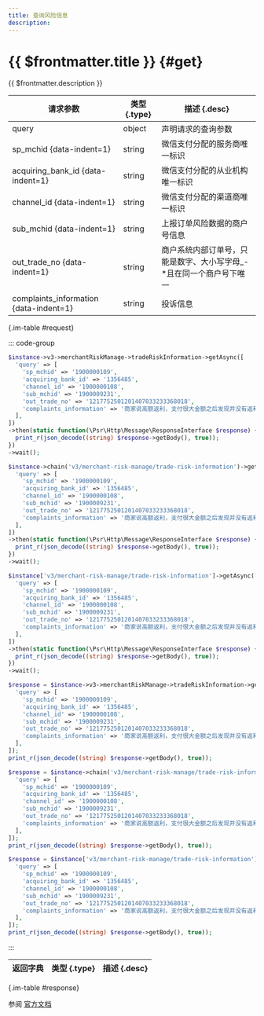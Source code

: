 ```yaml
---
title: 查询风险信息
description: 
---
```


# {{ $frontmatter.title }} {#get}

{{ $frontmatter.description }}

| 请求参数 | 类型 {.type} | 描述 {.desc}
| --- | --- | ---
| query | object | 声明请求的查询参数
| sp_mchid {data-indent=1} | string | 微信支付分配的服务商唯一标识
| acquiring_bank_id {data-indent=1} | string | 微信支付分配的从业机构唯一标识
| channel_id {data-indent=1} | string | 微信支付分配的渠道商唯一标识
| sub_mchid {data-indent=1} | string | 上报订单风险数据的商户号信息
| out_trade_no {data-indent=1} | string | 商户系统内部订单号，只能是数字、大小写字母_-*且在同一个商户号下唯一
| complaints_information {data-indent=1} | string | 投诉信息

{.im-table #request}

::: code-group

```php [异步纯链式]
$instance->v3->merchantRiskManage->tradeRiskInformation->getAsync([
  'query' => [
    'sp_mchid' => '1900000109',
    'acquiring_bank_id' => '1356485',
    'channel_id' => '1900000108',
    'sub_mchid' => '1900009231',
    'out_trade_no' => '1217752501201407033233368018',
    'complaints_information' => '商家说高额返利，支付很大金额之后发现并没有返利，是骗子',
  ],
])
->then(static function(\Psr\Http\Message\ResponseInterface $response) {
  print_r(json_decode((string) $response->getBody(), true));
})
->wait();
```

```php [异步声明式]
$instance->chain('v3/merchant-risk-manage/trade-risk-information')->getAsync([
  'query' => [
    'sp_mchid' => '1900000109',
    'acquiring_bank_id' => '1356485',
    'channel_id' => '1900000108',
    'sub_mchid' => '1900009231',
    'out_trade_no' => '1217752501201407033233368018',
    'complaints_information' => '商家说高额返利，支付很大金额之后发现并没有返利，是骗子',
  ],
])
->then(static function(\Psr\Http\Message\ResponseInterface $response) {
  print_r(json_decode((string) $response->getBody(), true));
})
->wait();
```

```php [异步属性式]
$instance['v3/merchant-risk-manage/trade-risk-information']->getAsync([
  'query' => [
    'sp_mchid' => '1900000109',
    'acquiring_bank_id' => '1356485',
    'channel_id' => '1900000108',
    'sub_mchid' => '1900009231',
    'out_trade_no' => '1217752501201407033233368018',
    'complaints_information' => '商家说高额返利，支付很大金额之后发现并没有返利，是骗子',
  ],
])
->then(static function(\Psr\Http\Message\ResponseInterface $response) {
  print_r(json_decode((string) $response->getBody(), true));
})
->wait();
```

```php [同步纯链式]
$response = $instance->v3->merchantRiskManage->tradeRiskInformation->get([
  'query' => [
    'sp_mchid' => '1900000109',
    'acquiring_bank_id' => '1356485',
    'channel_id' => '1900000108',
    'sub_mchid' => '1900009231',
    'out_trade_no' => '1217752501201407033233368018',
    'complaints_information' => '商家说高额返利，支付很大金额之后发现并没有返利，是骗子',
  ],
]);
print_r(json_decode((string) $response->getBody(), true));
```

```php [同步声明式]
$response = $instance->chain('v3/merchant-risk-manage/trade-risk-information')->get([
  'query' => [
    'sp_mchid' => '1900000109',
    'acquiring_bank_id' => '1356485',
    'channel_id' => '1900000108',
    'sub_mchid' => '1900009231',
    'out_trade_no' => '1217752501201407033233368018',
    'complaints_information' => '商家说高额返利，支付很大金额之后发现并没有返利，是骗子',
  ],
]);
print_r(json_decode((string) $response->getBody(), true));
```

```php [同步属性式]
$response = $instance['v3/merchant-risk-manage/trade-risk-information']->get([
  'query' => [
    'sp_mchid' => '1900000109',
    'acquiring_bank_id' => '1356485',
    'channel_id' => '1900000108',
    'sub_mchid' => '1900009231',
    'out_trade_no' => '1217752501201407033233368018',
    'complaints_information' => '商家说高额返利，支付很大金额之后发现并没有返利，是骗子',
  ],
]);
print_r(json_decode((string) $response->getBody(), true));
```

:::

| 返回字典 | 类型 {.type} | 描述 {.desc}
| --- | --- | ---

{.im-table #response}

参阅 [官方文档](https://pay.weixin.qq.com/docs/partner/apis/risk-manage/trade-risk/query-trade-risk-information.html)

